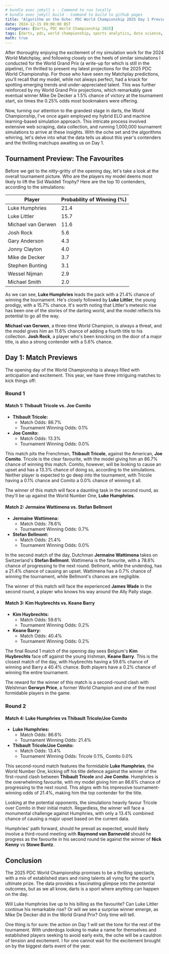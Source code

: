 ```yaml
---
# bundle exec jekyll s - Command to run locally
# bundle exec jekyll build - Command to build to github pages
title: "Algorithm on the Oche: PDC World Championship 2025 Day 1 Preview"
date: 2024-12-15 09:00:00 BST
categories: [Darts, PDC World Championship 2025]
tags: [darts, pdc, world championship, sports analytics, data science, statistics, python, pandas, numpy, web scraping, data collection, elo rating, machine learning, predictive modeling, monte carlo simulation, tournament simulation, probability analysis, match odds, player rankings, data visualization, sports prediction, oche, ally pally, data-driven insights, statistical modeling]
math: true
---
```


After thoroughly enjoying the excitement of my simulation work for the 2024 World Matchplay, and following closely on the heels of similar simulations I conducted for the World Grand Prix (a write-up for which is still in the pipeline), I'm thrilled to present my latest projections for the 2025 PDC World Championship. For those who have seen my Matchplay predictions, you'll recall that my model, while not always perfect, had a knack for spotting emerging trends and under-appreciated talent. This was further reinforced by my World Grand Prix projections, which remarkably gave eventual winner Mike De Decker a 1.5% chance of victory at the tournament start, six times the 0.25% odds most bookmakers were offering.

Now, turning our attention to the grandest stage in darts, the World Championship, I've once again employed my hybrid ELO and machine learning-based simulation approach. This intricate process involved extensive web scraping, data collection, and running 1,000,000 tournament simulations to arrive at these insights. With the oche set and the algorithms whirring, let's delve into what the data tells us about this year's contenders and the thrilling matchups awaiting us on Day 1.

## Tournament Preview: The Favourites

Before we get to the nitty-gritty of the opening day, let's take a look at the overall tournament picture. Who are the players my model deems most likely to lift the Sid Waddell Trophy? Here are the top 10 contenders, according to the simulations:

| Player                | Probability of Winning (%) |
| --------------------- | -------------------------- |
| Luke Humphries        | 21.4                       |
| Luke Littler          | 15.7                       |
| Michael van Gerwen    | 11.6                       |
| Josh Rock             | 5.6                        |
| Gary Anderson         | 4.3                        |
| Jonny Clayton         | 4.0                        |
| Mike de Decker        | 3.7                        |
| Stephen Bunting       | 3.1                        |
| Wessel Nijman         | 2.9                        |
| Michael Smith         | 2.0                        |

As we can see, **Luke Humphries** leads the pack with a 21.4% chance of winning the tournament. He's closely followed by **Luke Littler**, the young prodigy, with a 15.7% chance. It's worth noting that Littler's meteoric rise has been one of the stories of the darting world, and the model reflects his potential to go all the way.

**Michael van Gerwen**, a three-time World Champion, is always a threat, and the model gives him an 11.6% chance of adding a fourth title to his collection. **Josh Rock**, a player who's been knocking on the door of a major title, is also a strong contender with a 5.6% chance.

## Day 1: Match Previews

The opening day of the World Championship is always filled with anticipation and excitement. This year, we have three intriguing matches to kick things off:

### Round 1

#### Match 1: Thibault Tricole vs. Joe Comito

*   **Thibault Tricole:**
    *   Match Odds: 86.7%
    *   Tournament Winning Odds: 0.1%
*   **Joe Comito:**
    *   Match Odds: 13.3%
    *   Tournament Winning Odds: 0.0%

This match pits the Frenchman, **Thibault Tricole**, against the American, **Joe Comito**. Tricole is the clear favourite, with the model giving him an 86.7% chance of winning this match. Comito, however, will be looking to cause an upset and has a 13.3% chance of doing so, according to the simulations. Neither player is expected to go deep into the tournament, with Tricole having a 0.1% chance and Comito a 0.0% chance of winning it all.

The winner of this match will face a daunting task in the second round, as they'll be up against the World Number One, **Luke Humphries**.

#### Match 2: Jermaine Wattimena vs. Stefan Bellmont

*   **Jermaine Wattimena:**
    *   Match Odds: 78.6%
    *   Tournament Winning Odds: 0.7%
*   **Stefan Bellmont:**
    *   Match Odds: 21.4%
    *   Tournament Winning Odds: 0.0%

In the second match of the day, Dutchman **Jermaine Wattimena** takes on Switzerland's **Stefan Bellmont**. Wattimena is the favourite, with a 78.6% chance of progressing to the next round. Bellmont, while the underdog, has a 21.4% chance of causing an upset. Wattimena has a 0.7% chance of winning the tournament, while Bellmont's chances are negligible.

The winner of this match will face the experienced **James Wade** in the second round, a player who knows his way around the Ally Pally stage.

#### Match 3: Kim Huybrechts vs. Keane Barry

*   **Kim Huybrechts:**
    *   Match Odds: 59.6%
    *   Tournament Winning Odds: 0.2%
*   **Keane Barry:**
    *   Match Odds: 40.4%
    *   Tournament Winning Odds: 0.2%

The final Round 1 match of the opening day sees Belgium's **Kim Huybrechts** face off against the young Irishman, **Keane Barry**. This is the closest match of the day, with Huybrechts having a 59.6% chance of winning and Barry a 40.4% chance. Both players have a 0.2% chance of winning the entire tournament.

The reward for the winner of this match is a second-round clash with Welshman **Gerwyn Price**, a former World Champion and one of the most formidable players in the game.

### Round 2

#### Match 4: Luke Humphries vs Thibault Tricole/Joe Comito

*   **Luke Humphries:**
    *   Match Odds: 86.6%
    *   Tournament Winning Odds: 21.4%
*   **Thibault Tricole/Joe Comito:**
    *   Match Odds: 13.4%
    *   Tournament Winning Odds: Tricole 0.1%, Comito 0.0%

This second-round match features the formidable **Luke Humphries**, the World Number One, kicking off his title defence against the winner of the first-round clash between **Thibault Tricole** and **Joe Comito**. Humphries is the overwhelming favourite, with my model giving him an 86.6% chance of progressing to the next round. This aligns with his impressive tournament-winning odds of 21.4%, making him the top contender for the title.

Looking at the potential opponents, the simulations heavily favour Tricole over Comito in their initial match. Regardless, the winner will face a monumental challenge against Humphries, with only a 13.4% combined chance of causing a major upset based on the current data.

Humphries' path forward, should he prevail as expected, would likely involve a third-round meeting with **Raymond van Barneveld** should he progress as the favourite in his second round tie against the winner of **Nick Kenny** vs **Stowe Buntz**.  


## Conclusion

The 2025 PDC World Championship promises to be a thrilling spectacle, with a mix of established stars and rising talents all vying for the sport's ultimate prize. The data provides a fascinating glimpse into the potential outcomes, but as we all know, darts is a sport where anything can happen on the day.

Will Luke Humphries live up to his billing as the favourite? Can Luke Littler continue his remarkable rise? Or will we see a surprise winner emerge, as Mike De Decker did in the World Grand Prix? Only time will tell.

One thing is for sure: the action on Day 1 will set the tone for the rest of the tournament. With underdogs looking to make a name for themselves and established players seeking to avoid early exits, the oche will be a cauldron of tension and excitement. I for one cannot wait for the excitement brought on by the biggest darts event of the year. 
